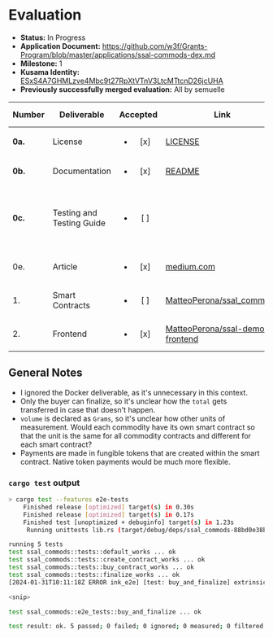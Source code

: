 # Evaluation

- **Status:** In Progress
- **Application Document:** https://github.com/w3f/Grants-Program/blob/master/applications/ssal-commods-dex.md
- **Milestone:** 1
- **Kusama Identity:** [ESxS4A7GHMLzve4Mbc9t27RpXtVTnV3LtcMTtcnD26jcUHA](https://polkascan.io/pre/kusama/account/ESxS4A7GHMLzve4Mbc9t27RpXtVTnV3LtcMTtcnD26jcUHA)
- **Previously successfully merged evaluation:** All by semuelle

| Number | Deliverable | Accepted | Link | Evaluation Notes |
| ------ | ----------- | :------: | ---- |----------------- |
| **0a.** | License | <ul><li>[x] </li></ul> | [LICENSE](https://github.com/MatteoPerona/ssal_commods/blob/1ae152fecdc5179e90d899c6dd720102deaa37ba/LICENSE) | GPLv3 |
| **0b.** | Documentation | <ul><li>[x] </li></ul> | [README](https://github.com/MatteoPerona/ssal_commods/blob/1ae152fecdc5179e90d899c6dd720102deaa37ba/README.md) | — |
| **0c.** | Testing and Testing Guide | <ul><li>[ ] </li></ul> |  | Unit tests only cover happy paths. e2e test is failing. |
| 0e. | Article | <ul><li>[x] </li></ul> | [medium.com](https://medium.com/@matteo-perona/ssal-smart-contract-commodities-4d6f1b7f728b) | Thorough, technical description. |
| 1. | Smart Contracts | <ul><li>[ ] </li></ul> | [MatteoPerona/ssal_commods](https://github.com/MatteoPerona/ssal_commods/blob/5cb2f8df9855b5f181478fad9931d95e7b0412a5/lib.rs) | see [General Notes](#general-notes) |
| 2. | Frontend | <ul><li>[x] </li></ul> | [MatteoPerona/ssal-demo-frontend](https://github.com/MatteoPerona/ssal-demo-frontend/tree/774e04d622ed4e77f7b49b31f56a947e053f87e2) | React, not React Native |


## General Notes

- I ignored the Docker deliverable, as it's unnecessary in this context.
- Only the buyer can finalize, so it's unclear how the `total` gets transferred in case that doesn't happen.
- `volume` is declared as `Grams`, so it's unclear how other units of measurement. Would each commodity have its own smart contract so that the unit is the same for all commodity contracts and different for each smart contract?
- Payments are made in fungible tokens that are created within the smart contract. Native token payments would be much more flexible.

### `cargo test` output

```sh
> cargo test --features e2e-tests
    Finished release [optimized] target(s) in 0.30s
    Finished release [optimized] target(s) in 0.17s
    Finished test [unoptimized + debuginfo] target(s) in 1.23s
     Running unittests lib.rs (target/debug/deps/ssal_commods-88bd0e38b7d5a633)

running 5 tests
test ssal_commods::tests::default_works ... ok
test ssal_commods::tests::create_contract_works ... ok
test ssal_commods::tests::buy_contract_works ... ok
test ssal_commods::tests::finalize_works ... ok
[2024-01-31T10:11:18Z ERROR ink_e2e] [test: buy_and_finalize] extrinsic for call failed: Module(ModuleError { metadata: Metadata { inner: Metadata { types: PortableRegistry { types: [PortableType { id: 0, ty: Type { path: Path { segments: ["sp_core", "crypto", "AccountId32"] }, type_params: [], type_def: Composite(TypeDefComposite { fields: [Field { name: None, ty: UntrackedSymbol { id: 1, marker: PhantomData<fn() -> core::any::TypeId> }, type_name: Some("[u8; 32]"), docs: [] }] }), docs: [] } }, PortableType { 

<snip>

test ssal_commods::e2e_tests::buy_and_finalize ... ok

test result: ok. 5 passed; 0 failed; 0 ignored; 0 measured; 0 filtered out; finished in 2.77s

```